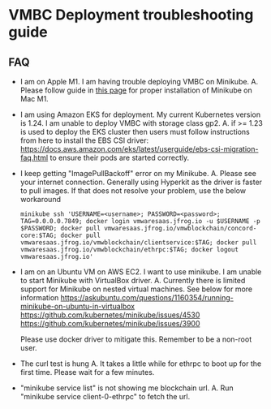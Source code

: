 # VMBC Deployment troubleshooting guide
## FAQ

- I am on Apple M1. I am having trouble deploying VMBC on Minikube.
  A. Please follow guide in [this page](./MAC-Apple-Silicon-README.md) for proper installation of Minikube on Mac M1.

- I am using Amazon EKS for deployment. My current Kubernetes version is 1.24. I am unable to deploy VMBC with storage class gp2.
  A. if >= 1.23 is used to deploy the EKS cluster then users must follow instructions from here to install the EBS CSI driver: https://docs.aws.amazon.com/eks/latest/userguide/ebs-csi-migration-faq.html to ensure their pods are started correctly.

- I keep getting "ImagePullBackoff" error on my Minikube.
  A. Please see your internet connection. Generally using Hyperkit as the driver is faster to pull images. If that does not resolve your problem, use the below workaround
  ```
  minikube ssh 'USERNAME=<username>; PASSWORD=<password>; TAG=0.0.0.0.7849; docker login vmwaresaas.jfrog.io -u $USERNAME -p $PASSWORD; docker pull vmwaresaas.jfrog.io/vmwblockchain/concord-core:$TAG; docker pull vmwaresaas.jfrog.io/vmwblockchain/clientservice:$TAG; docker pull vmwaresaas.jfrog.io/vmwblockchain/ethrpc:$TAG; docker logout vmwaresaas.jfrog.io'
  ```

- I am on an Ubuntu VM on AWS EC2. I want to use minikube. I am unable to start Minikube with VirtualBox driver.
  A. Currently there is limited support for Minikube on nested virtual machines. See below for more information
  https://askubuntu.com/questions/1160354/running-minikube-on-ubuntu-in-virtualbox
  https://github.com/kubernetes/minikube/issues/4530
  https://github.com/kubernetes/minikube/issues/3900

  Please use docker driver to mitigate this. Remember to be a non-root user.

- The curl test is hung
  A. It takes a little while for ethrpc to boot up for the first time. Please wait for a few minutes.

- "minikube service list" is not showing me blockchain url.
  A. Run "minikube service client-0-ethrpc" to fetch the url.
